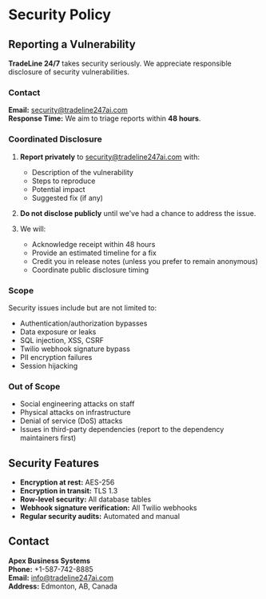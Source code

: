 # Security Policy

## Reporting a Vulnerability

**TradeLine 24/7** takes security seriously. We appreciate responsible disclosure of security vulnerabilities.

### Contact

**Email:** security@tradeline247ai.com  
**Response Time:** We aim to triage reports within **48 hours**.

### Coordinated Disclosure

1. **Report privately** to security@tradeline247ai.com with:
   - Description of the vulnerability
   - Steps to reproduce
   - Potential impact
   - Suggested fix (if any)

2. **Do not disclose publicly** until we've had a chance to address the issue.

3. We will:
   - Acknowledge receipt within 48 hours
   - Provide an estimated timeline for a fix
   - Credit you in release notes (unless you prefer to remain anonymous)
   - Coordinate public disclosure timing

### Scope

Security issues include but are not limited to:
- Authentication/authorization bypasses
- Data exposure or leaks
- SQL injection, XSS, CSRF
- Twilio webhook signature bypass
- PII encryption failures
- Session hijacking

### Out of Scope

- Social engineering attacks on staff
- Physical attacks on infrastructure
- Denial of service (DoS) attacks
- Issues in third-party dependencies (report to the dependency maintainers first)

## Security Features

- **Encryption at rest:** AES-256
- **Encryption in transit:** TLS 1.3
- **Row-level security:** All database tables
- **Webhook signature verification:** All Twilio webhooks
- **Regular security audits:** Automated and manual

## Contact

**Apex Business Systems**  
**Phone:** +1-587-742-8885  
**Email:** info@tradeline247ai.com  
**Address:** Edmonton, AB, Canada

